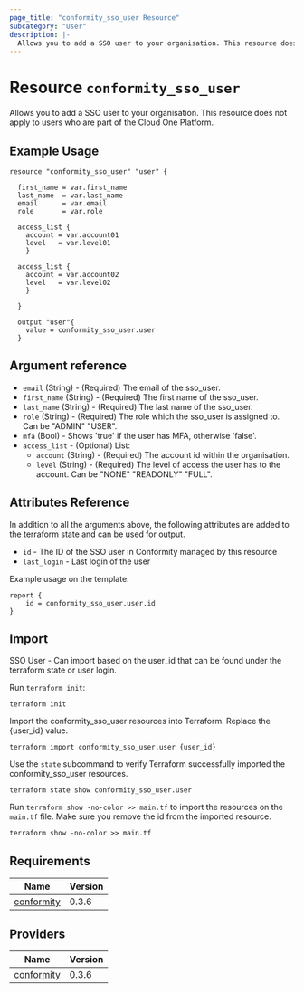 ```yaml
---
page_title: "conformity_sso_user Resource"
subcategory: "User"
description: |-
  Allows you to add a SSO user to your organisation. This resource does not apply to users who are part of the Cloud One Platform.
---
```


# Resource `conformity_sso_user`
Allows you to add a SSO user to your organisation. This resource does not apply to users who are part of the Cloud One Platform.

## Example Usage
```hcl
resource "conformity_sso_user" "user" {

  first_name = var.first_name
  last_name  = var.last_name
  email      = var.email
  role       = var.role

  access_list {
    account = var.account01
    level   = var.level01
    }

  access_list {
    account = var.account02
    level   = var.level02
    }

  }

  output "user"{
    value = conformity_sso_user.user
  }
```

## Argument reference

 - `email` (String) - (Required) The email of the sso_user.
 - `first_name` (String) - (Required) The first name of the sso_user.
 - `last_name` (String) - (Required) The last name of the sso_user.
 - `role` (String) - (Required) The role which the sso_user is assigned to. Can be "ADMIN" "USER".
 - `mfa` (Bool) - Shows 'true' if the user has MFA, otherwise 'false'.
 - `access_list` - (Optional) List:
     * `account` (String) - (Required) The account id within the organisation.
     * `level` (String) - (Required) The level of access the user has to the account. Can be "NONE" "READONLY" "FULL".

## Attributes Reference

In addition to all the arguments above, the following attributes are added to the terraform state and can be used for output.

 - `id` - The ID of the SSO user in Conformity managed by this resource
 - `last_login` - Last login of the user

Example usage on the template:

```hcl
report {
    id = conformity_sso_user.user.id
}
```


## Import
SSO User - Can import based on the user_id that can be found under the terraform state or user login.

Run `terraform init`:
```hcl
terraform init
```

Import the conformity_sso_user resources into Terraform. Replace the {user_id} value.
```hcl
terraform import conformity_sso_user.user {user_id}
```

Use the `state` subcommand to verify Terraform successfully imported the conformity_sso_user resources.
```hcl
terraform state show conformity_sso_user.user
```

Run `terraform show -no-color >> main.tf` to import the resources on the `main.tf` file. Make sure you remove the id from the imported resource.
```hcl
terraform show -no-color >> main.tf
```

## Requirements

| Name | Version |
|------|---------|
| <a name="requirement_conformity"></a> [conformity](#requirement\_conformity) | 0.3.6 |

## Providers

| Name | Version |
|------|---------|
| <a name="provider_conformity"></a> [conformity](#provider\_conformity) | 0.3.6 |